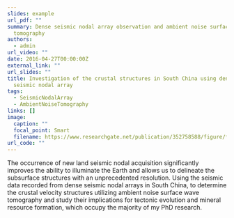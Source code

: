 ```yaml
---
slides: example
url_pdf: ""
summary: D﻿ense seismic nodal array observation and ambient noise surface wave
  tomography
authors:
  - admin
url_video: ""
date: 2016-04-27T00:00:00Z
external_link: ""
url_slides: ""
title: Investigation of the crustal structures in South China using dense
  seismic nodal array
tags:
  - SeismicNodalArray
  - AmbientNoiseTomography
links: []
image:
  caption: ""
  focal_point: Smart
  filename: https://www.researchgate.net/publication/352758588/figure/fig5/AS:1038800209862656@1624680678520/Qualitative-comparison-of-seismic-instruments-for-earthquake-rapid-response-scored-in.png
url_code: ""
---
```

The occurrence of new land seismic nodal acquisition significantly improves the ability to illuminate the Earth and allows us to delineate the subsurface structures with an unprecedented resolution. Using the seismic data recorded from dense seismic nodal arrays in South China, to determine the crustal velocity structures utilizing ambient noise surface wave tomography and study their implications for tectonic evolution and mineral resource formation, which occupy the majority of my PhD research.